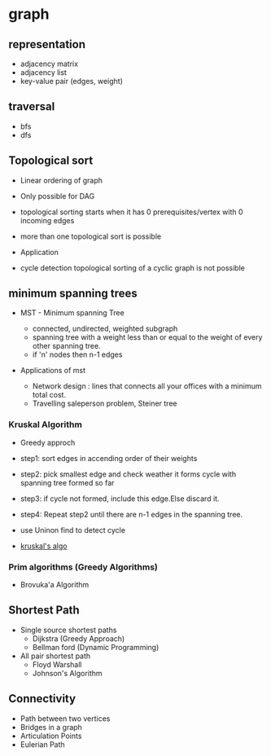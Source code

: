 # graph

## representation
  - adjacency matrix
  - adjacency list
  - key-value pair (edges, weight)

## traversal
  - bfs
  - dfs

## Topological sort 

- Linear ordering of graph 
- Only possible for DAG 
- topological sorting starts when it has 0 prerequisites/vertex with 0 incoming edges 
- more than one topological sort is possible 

- Application 

- cycle detection 
  topological sorting of a cyclic graph is not possible 

## minimum spanning trees
- MST - Minimum spanning Tree
   - connected, undirected, weighted subgraph
   - spanning tree with a weight less than or equal to the weight of every other spanning tree.
   - if 'n' nodes then n-1 edges

- Applications of mst
      
  - Network design : lines that connects all your offices with a minimum total cost.
  - Travelling saleperson problem, Steiner tree

### Kruskal Algorithm
  - Greedy approch
  
  - step1: sort edges in accending order of their weights
  - step2: pick smallest edge and check weather it forms cycle with spanning tree formed so far
  - step3: if cycle not formed, include this edge.Else discard it.
  - step4: Repeat step2 until there are n-1 edges in the spanning tree.

  - use Uninon find to detect cycle

  - [kruskal's algo](.\4.graph\kruskal.cpp)   

### Prim algorithms (Greedy Algorithms)
  - Brovuka'a Algorithm
## Shortest Path
  - Single source shortest paths
    - Dijkstra (Greedy Approach)
    - Bellman ford (Dynamic Programming)
  - All pair shortest path
    - Floyd Warshall
    - Johnson's Algorithm
## Connectivity
  - Path between two vertices
  - Bridges in a graph
  - Articulation Points
  - Eulerian Path



